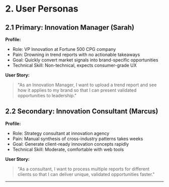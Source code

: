 # 2. User Personas

## 2.1 Primary: Innovation Manager (Sarah)

**Profile:**
- Role: VP Innovation at Fortune 500 CPG company
- Pain: Drowning in trend reports with no actionable takeaways
- Goal: Quickly convert market signals into brand-specific opportunities
- Technical Skill: Non-technical, expects consumer-grade UX

**User Story:**
> "As an Innovation Manager, I want to upload a trend report and see how it applies to my brand so that I can present validated opportunities to leadership."

## 2.2 Secondary: Innovation Consultant (Marcus)

**Profile:**
- Role: Strategy consultant at innovation agency
- Pain: Manual synthesis of cross-industry patterns takes weeks
- Goal: Generate client-ready innovation concepts rapidly
- Technical Skill: Moderate, comfortable with web tools

**User Story:**
> "As a consultant, I want to process multiple reports for different clients so that I can deliver unique, validated opportunities faster."

---
